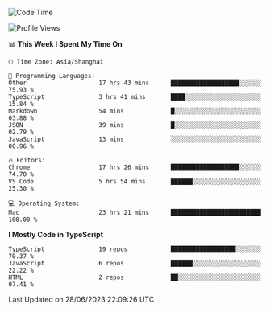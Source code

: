 <!--START_SECTION:waka-->
![Code Time](http://img.shields.io/badge/Code%20Time-4%2C714%20hrs%2010%20mins-blue)

![Profile Views](http://img.shields.io/badge/Profile%20Views-0-blue)

📊 **This Week I Spent My Time On** 

```text
🕑︎ Time Zone: Asia/Shanghai

💬 Programming Languages: 
Other                    17 hrs 43 mins      ███████████████████░░░░░░   75.93 % 
TypeScript               3 hrs 41 mins       ████░░░░░░░░░░░░░░░░░░░░░   15.84 % 
Markdown                 54 mins             █░░░░░░░░░░░░░░░░░░░░░░░░   03.88 % 
JSON                     39 mins             █░░░░░░░░░░░░░░░░░░░░░░░░   02.79 % 
JavaScript               13 mins             ░░░░░░░░░░░░░░░░░░░░░░░░░   00.96 % 

🔥 Editors: 
Chrome                   17 hrs 26 mins      ███████████████████░░░░░░   74.70 % 
VS Code                  5 hrs 54 mins       ██████░░░░░░░░░░░░░░░░░░░   25.30 % 

💻 Operating System: 
Mac                      23 hrs 21 mins      █████████████████████████   100.00 % 
```

**I Mostly Code in TypeScript** 

```text
TypeScript               19 repos            ██████████████████░░░░░░░   70.37 % 
JavaScript               6 repos             ██████░░░░░░░░░░░░░░░░░░░   22.22 % 
HTML                     2 repos             ██░░░░░░░░░░░░░░░░░░░░░░░   07.41 % 
```




 Last Updated on 28/06/2023 22:09:26 UTC
<!--END_SECTION:waka-->
